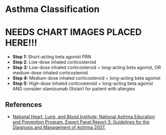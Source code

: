 


# Asthma Classification

# NEEDS CHART IMAGES PLACED HERE!!!

-   **Step 1:** Short-acting beta agonist PRN
-   **Step 2**: Low-dose inhaled corticosteroid
-   **Step 3:** Low-dose inhaled corticosteroid + long-acting beta agonist, OR medium-dose inhaled corticosteroid
-   **Step 4:** Medium-dose inhaled corticosteroid + long-acting beta agonist
-   **Step 5:** High-dose inhaled corticosteroid + long-acting beta agoinst AND consider olamizumab (Xolair) for patient with allergies

## References

-   [National Heart, Lung, and Blood Institute; National Asthma Education and Prevention Program. Expert Panel Report 3: Guidelines for the Diagnosis and Management of Asthma 2007.](http://www.nhlbi.nih.gov/guidelines/asthma/asthgdln.pdf)
